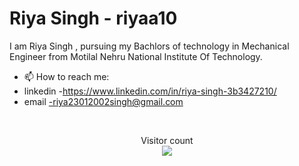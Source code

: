 
<h1>Riya Singh - riyaa10</h1>
I am Riya Singh , pursuing my Bachlors of technology in Mechanical Engineer from Motilal Nehru National Institute Of Technology.

<!--
**riyaa10/riyaa10** is a ✨ _special_ ✨ repository because its `README.md` (this file) appears on your GitHub profile.

Here are some ideas to get you started:

- 🔭 I’m currently working on ...
- 🌱 I’m currently learning 
- 👯 I’m looking to collaborate on ...
- 🤔 I’m looking for help with ...
- 💬 Ask me about ...
- 📫 How to reach me: ...
- 😄 Pronouns: ...
-->

- 📫 How to reach me: 
- linkedin -https://www.linkedin.com/in/riya-singh-3b3427210/
- email -riya23012002singh@gmail.com

</br>
<p align="center"> 
Visitor count<br>
  <img src="https://profile-counter.glitch.me/riyaa10/count.svg" />
</p>



